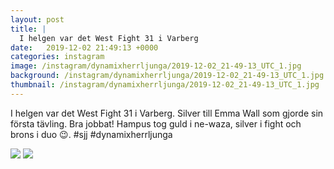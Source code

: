 ```yaml
---
layout: post
title: |
  I helgen var det West Fight 31 i Varberg
date:   2019-12-02 21:49:13 +0000
categories: instagram
image: /instagram/dynamixherrljunga/2019-12-02_21-49-13_UTC_1.jpg
background: /instagram/dynamixherrljunga/2019-12-02_21-49-13_UTC_1.jpg
thumbnail: /instagram/dynamixherrljunga/2019-12-02_21-49-13_UTC_1.jpg
---
```

I helgen var det West Fight 31 i Varberg. Silver till Emma Wall som gjorde sin första tävling. Bra jobbat! Hampus tog guld i ne-waza, silver i fight och brons i duo 😉. #sjj #dynamixherrljunga



<img src='/www-dynamix-herrljunga/instagram/dynamixherrljunga/2019-12-02_21-49-13_UTC_1.jpg' class='img-fluid' />


<img src='/www-dynamix-herrljunga/instagram/dynamixherrljunga/2019-12-02_21-49-13_UTC_2.jpg' class='img-fluid' />
